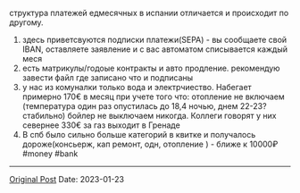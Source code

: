 структура платежей едмесячных в испании отличается и происходит по другому.

1. здесь приветсвуются подписки платежи(SEPA) - вы сообщаете свой IBAN, оставляете заявление и с вас автоматом списывается каждый меся
2. есть матрикулы/годоые контракты и авто продление. рекомендую завести файл где записано что и подписаны
3. у нас из комуналки только вода и электрчиество. Набегает примерно 170€ в месяц при учете того что: отопление не включаем (температура один раз опустилась до 18,4 ночью, днем 22-23?стабильно) бойлер не выключаем никогда. Коллеги говорят у них севернее 330€ за газ выходит в Гренаде
4. В спб было сильно больше категорий в квитке и получалось дороже(консьерж, кап ремонт, одн, отопление ) - ближе к 10000₽ #money #bank

---
[Original Post](https://t.me/lev2tarragona/880)
Date: 2023-01-23
